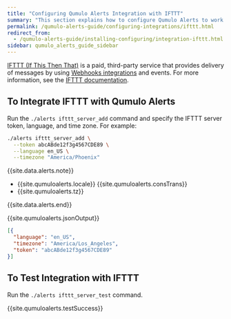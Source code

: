 ```yaml
---
title: "Configuring Qumulo Alerts Integration with IFTTT"
summary: "This section explains how to configure Qumulo Alerts to work with IFTTT."
permalink: /qumulo-alerts-guide/configuring-integrations/ifttt.html
redirect_from:
  - /qumulo-alerts-guide/installing-configuring/integration-ifttt.html
sidebar: qumulo_alerts_guide_sidebar
---
```


[IFTTT (If This Then That)](https://ifttt.com/) is a paid, third-party service that provides delivery of messages by using [Webhooks integrations](https://ifttt.com/maker_webhooks) and events. For more information, see the [IFTTT documentation](https://ifttt.com/docs).


## To Integrate IFTTT with Qumulo Alerts
Run the `./alerts ifttt_server_add` command and specify the IFTTT server token, language, and time zone. For example:

```bash
./alerts ifttt_server_add \
  --token abcABde12f3g4567CDE89 \
  --language en_US \
  --timezone "America/Phoenix"
```

{{site.data.alerts.note}}
<ul>
  <li>{{site.qumuloalerts.locale}} {{site.qumuloalerts.consTrans}}</li>
  <li>{{site.qumuloalerts.tz}}</li>
</ul>
{{site.data.alerts.end}}

{{site.qumuloalerts.jsonOutput}}

```json
[{
  "language": "en_US",
  "timezone": "America/Los_Angeles",
  "token": "abcABde12f3g4567CDE89"
}]
```

## To Test Integration with IFTTT
Run the `./alerts ifttt_server_test` command.

{{site.qumuloalerts.testSuccess}}
